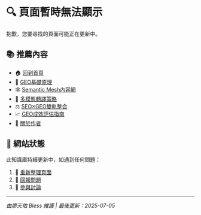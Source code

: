 # 🔍 頁面暫時無法顯示

抱歉，您要尋找的頁面可能正在更新中。

## 📚 推薦內容

- 🏠 [回到首頁](/)
- 📖 [GEO基礎原理](posts/geo-fundamentals.md)
- 🕸️ [Semantic Mesh內容網](posts/semantic-mesh.md)
- 🎨 [多模態轉譯策略](posts/multimodal-optimization.md)
- ⚖️ [SEO×GEO雙軌整合](posts/seo-geo-integration.md)
- 📈 [GEO成效評估指南](posts/geo-measurement.md)
- 👥 [關於作者](about.md)

## 🚧 網站狀態

此知識庫持續更新中，如遇到任何問題：

1. 🔄 [重新整理頁面](javascript:location.reload())
2. 🐛 [回報問題](https://github.com/bless25min/AIOGEO-Knowledge/issues)
3. 💬 [參與討論](https://github.com/bless25min/AIOGEO-Knowledge/discussions)

---

*由廖天佑 Bless 維護 | 最後更新：2025-07-05*
